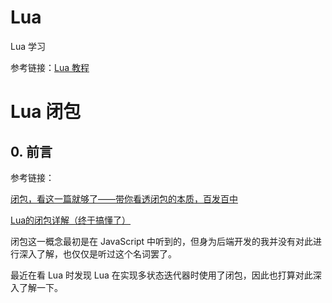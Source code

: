 # Lua

Lua 学习

参考链接：[Lua 教程](https://www.runoob.com/lua/lua-tutorial.html)

# Lua 闭包

## 0. 前言

参考链接：

[闭包，看这一篇就够了——带你看透闭包的本质，百发百中](https://blog.csdn.net/weixin_43586120/article/details/89456183) 

[Lua的闭包详解（终于搞懂了）](https://www.cnblogs.com/zzy-frisrtblog/p/5864209.html)

闭包这一概念最初是在 JavaScript 中听到的，但身为后端开发的我并没有对此进行深入了解，也仅仅是听过这个名词罢了。

最近在看 Lua 时发现 Lua 在实现多状态迭代器时使用了闭包，因此也打算对此深入了解一下。